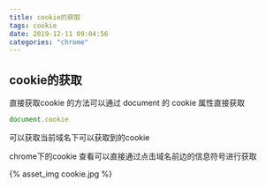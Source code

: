 ```yaml
---
title: cookie的获取
tags: cookie
date: 2019-12-11 09:04:56
categories: "chrome"
---
```



## cookie的获取

直接获取cookie 的方法可以通过 document 的 cookie 属性直接获取

```js
document.cookie
```

可以获取当前域名下可以获取到的cookie

chrome下的cookie 查看可以直接通过点击域名前边的信息符号进行获取

{% asset_img cookie.jpg %}
